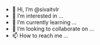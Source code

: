 - 👋 Hi, I’m @sivaitvlr
- 👀 I’m interested in ...
- 🌱 I’m currently learning ...
- 💞️ I’m looking to collaborate on ...
- 📫 How to reach me ...

<!---
sivaitvlr/sivaitvlr is a ✨ special ✨ repository because its `README.md` (this file) appears on your GitHub profile.
You can click the Preview link to take a look at your changes.
--->
